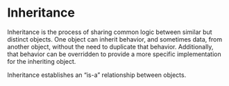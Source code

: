 # Inheritance

Inheritance is the process of sharing common logic between similar but distinct objects. One object can inherit behavior, and sometimes data, from another object, without the need to duplicate that behavior. Additionally, that behavior can be overridden to provide a more specific implementation for the inheriting object.

Inheritance establishes an “is-a” relationship between objects.

